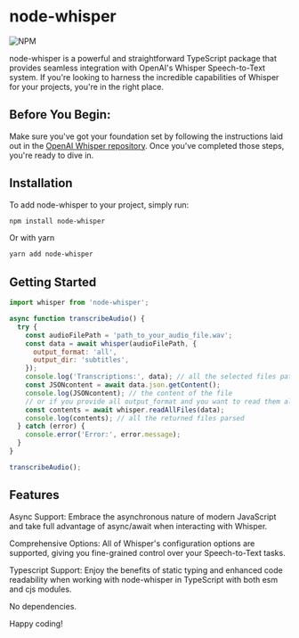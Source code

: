 # node-whisper

![NPM](https://img.shields.io/npm/v/node-whisper.svg)

node-whisper is a powerful and straightforward TypeScript package that provides seamless integration with OpenAI's Whisper Speech-to-Text system. If you're looking to harness the incredible capabilities of Whisper for your projects, you're in the right place.

## Before You Begin:

Make sure you've got your foundation set by following the instructions laid out in the [OpenAI Whisper repository](https://github.com/openai/whisper). Once you've completed those steps, you're ready to dive in.

## Installation

To add node-whisper to your project, simply run:

```bash
npm install node-whisper
```

Or with yarn

```bash
yarn add node-whisper
```

## Getting Started

```js
import whisper from 'node-whisper';

async function transcribeAudio() {
  try {
    const audioFilePath = 'path_to_your_audio_file.wav';
    const data = await whisper(audioFilePath, {
      output_format: 'all',
      output_dir: 'subtitles',
    });
    console.log('Transcriptions:', data); // all the selected files paths (default: json, tsv, srt, txt, vtt)
    const JSONcontent = await data.json.getContent();
    console.log(JSONcontent); // the content of the file
    // or if you provide all output_format and you want to read them all at once
    const contents = await whisper.readAllFiles(data);
    console.log(contents); // all the returned files parsed
  } catch (error) {
    console.error('Error:', error.message);
  }
}

transcribeAudio();
```

## Features

Async Support: Embrace the asynchronous nature of modern JavaScript and take full advantage of async/await when interacting with Whisper.

Comprehensive Options: All of Whisper's configuration options are supported, giving you fine-grained control over your Speech-to-Text tasks.

Typescript Support: Enjoy the benefits of static typing and enhanced code readability when working with node-whisper in TypeScript with both esm and cjs modules.

No dependencies.

Happy coding!
